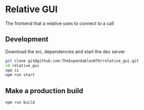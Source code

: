 # Relative GUI

The frontend that a relative uses to connect to a call

## Development

Download the src, dependencies and start the dev server

```bash
git clone git@github.com:TheExpendablesKTH/relative_gui.git
cd relative_gui
npm ci
npm run start
```

## Make a production build

```bash
npm run build
```

